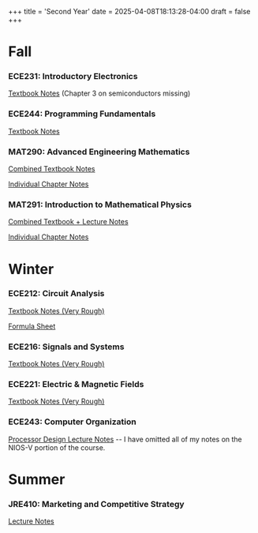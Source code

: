 +++
title = 'Second Year'
date = 2025-04-08T18:13:28-04:00
draft = false
+++ 

# Fall

### ECE231: Introductory Electronics

[Textbook Notes](/files/secondyear/ece231.pdf) (Chapter 3 on semiconductors missing)

### ECE244: Programming Fundamentals

[Textbook Notes](/files/secondyear/ece244.pdf) 

### MAT290: Advanced Engineering Mathematics

[Combined Textbook Notes](/files/secondyear/mat290.pdf)

[Individual Chapter Notes](https://github.com/arnav-patil-12/mat290-notes)

### MAT291: Introduction to Mathematical Physics 

[Combined Textbook + Lecture Notes](/files/secondyear/mat291.pdf)

[Individual Chapter Notes](https://github.com/arnav-patil-12/mat291-notes)

# Winter

### ECE212: Circuit Analysis
[Textbook Notes (Very Rough)](/files/secondyear/ece212.pdf)

[Formula Sheet](/files/secondyear/ece212formulae.pdf)

### ECE216: Signals and Systems

[Textbook Notes (Very Rough)](/files/secondyear/ece216.pdf)

### ECE221: Electric & Magnetic Fields

[Textbook Notes (Very Rough)](/files/secondyear/ece221.pdf)

### ECE243: Computer Organization

[Processor Design Lecture Notes](/files/secondyear/ece243.pdf) -- I have omitted all of my notes on the NIOS-V portion of the course.

# Summer 

### JRE410: Marketing and Competitive Strategy
[Lecture Notes](/files/secondyear/jre410.pdf)

